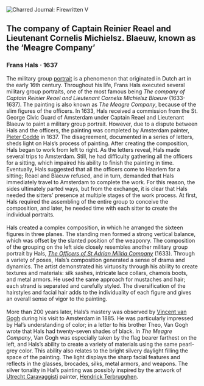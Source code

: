 <div class="artwork-of-the-day">
  <div class="container">
    <div class="img-wrapper">
      <img
        src="https://uploads5.wikiart.org/images/frans-hals/the-company-of-captain-reinier-reael-and-lieutenant-cornelis-michielsz-blaeuw-known-as-the-1637.jpg!Large.jpg"
        alt="Charred Journal: Firewritten V" />
    </div>
    <div class="artwork-detail">
      <div class="artwork-origin"> 
        <h2 class="artwork-name">The company of Captain Reinier Reael and Lieutenant Cornelis Michielsz. Blaeuw, known as the ‘Meagre Company’</h2>
        <h3 class="artist">
          Frans Hals
                    ·  1637
        </h3>
      </div>
      <p class="description">
        <span class="artwork-description-text ng-binding" ng-bind-html="viewModel.ArtworkOfTheDay.Description | unsafe">The military group <a target="_blank" href="https://www.wikiart.org/en/paintings-by-genre/portrait">portrait</a> is a phenomenon that originated in Dutch art in the early 16th century. Throughout his life, Frans Hals executed several military group portraits, one of the most famous being <i>The company of Captain Reinier Reael and Lieutenant Cornelis Michielsz Blaeuw</i> (1633-1637). The painting is also known as <i>The Meagre Company</i>, because of the slim figures of the officers. In 1633, Hals received a commission from the St. George Civic Guard of Amsterdam under Captain Reael and Lieutenant Blaeuw to paint a military group portrait. However, due to a dispute between Hals and the officers, the painting was completed by Amsterdam painter, <a target="_blank" href="https://www.wikiart.org/en/pieter-codde">Pieter Codde</a> in 1637. The disagreement, documented in a series of letters, sheds light on Hals’s process of painting. After creating the composition, Hals began to work from left to right. As the letters reveal, Hals made several trips to Amsterdam. Still, he had difficulty gathering all the officers for a sitting, which impaired his ability to finish the painting in time. Eventually, Hals suggested that all the officers come to Haarlem for a sitting; Reael and Blaeuw refused, and in turn, demanded that Hals immediately travel to Amsterdam to complete the work. For this reason, the sides ultimately parted ways, but from the exchange, it is clear that Hals needed the sitters’ presence at multiple stages of the work process. At first, Hals required the assembling of the entire group to conceive the composition, and later, he needed time with each sitter to create the individual portraits.<br><br>Hals created a complex composition, in which he arranged the sixteen figures in three planes. The standing men formed a strong vertical balance, which was offset by the slanted position of the weaponry. The composition of the grouping on the left side closely resembles another military group portrait by Hals, <a target="_blank" href="https://www.wikiart.org/en/frans-hals/the-officers-of-the-st-adrian-militia-company-1633"><i>The Officers of St Adrian Militia Company</i></a> (1633). Through a variety of poses, Hals’s composition generated a sense of drama and dynamics. The artist demonstrated his virtuosity through his ability to create textures and materials: silk sashes, intricate lace collars, chamois boots, and metal armors. He used the same approach for mustaches and hair; each strand is separated and carefully styled. The diversification of the hairstyles and facial hair adds to the individuality of each figure and gives an overall sense of vigor to the painting.<br><br>More than 200 years later, Hals’s mastery was observed by <a target="_blank" href="https://www.wikiart.org/en/vincent-van-gogh">Vincent van Gogh</a> during his visit to Amsterdam in 1885. He was particularly impressed by Hal’s understanding of color; in a letter to his brother Theo, Van Gogh wrote that Hals had twenty-seven shades of black. In <i>The Meagre Company</i>, Van Gogh was especially taken by the flag bearer farthest on the left, and Hals’s ability to create a variety of materials using the same pearl-grey color. This ability also relates to the bright silvery daylight filling the space of the painting. The light displays the sharp facial features and reflects in the glasses, brocades, silks, metal armors, and weapons. The silver tonality in Hal’s painting was possibly inspired by the artwork of <a target="_blank" href="https://www.wikiart.org/en/artists-by-painting-school/utrecht-school">Utrecht Caravaggisti</a> painter, <a target="_blank" href="https://www.wikiart.org/en/hendrick-terbrugghen">Hendrick Terbrugghen</a>.</span>
                        <div class="text-shadow-container" ng-show="showShadow" style=""></div>
      </p>
    </div>
  </div>

</div>
